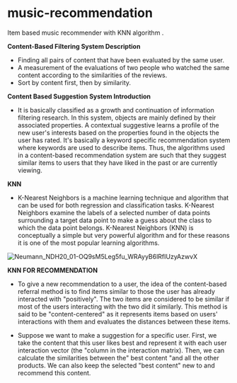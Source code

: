 # music-recommendation
Item based music recommender with KNN algorithm .

**Content-Based Filtering System Description**
- Finding all pairs of content that have been evaluated by the same user.
- A measurement of the evaluations of two people who watched the same content according to the similarities of the reviews.
- Sort by content first, then by similarity.

**Content Based Suggestion System Introduction**
- It is basically classified as a growth and continuation of information filtering research. In this system, objects are mainly defined by their associated properties. A contextual suggestive learns a profile of the new user's interests based on the properties found in the objects the user has rated. It's basically a keyword specific recommendation system where keywords are used to describe items. Thus, the algorithms used in a content-based recommendation system are such that they suggest similar items to users that they have liked in the past or are currently viewing.

**KNN**
- K-Nearest Neighbors is a machine learning technique and algorithm that can be used for both regression and classification tasks. K-Nearest Neighbors examine the labels of a selected number of data points surrounding a target data point to make a guess about the class to which the data point belongs. K-Nearest Neighbors (KNN) is conceptually a simple but very powerful algorithm and for these reasons it is one of the most popular learning algorithms.

![Neumann_NDH20_01-OQ9sM5Leg5fu_WRAyyB6lRfIUzyAzwvX](https://user-images.githubusercontent.com/57988026/104448871-c86a1d00-55ae-11eb-8898-f0d417988f61.jpg)

**KNN FOR RECOMMENDATION**
- To give a new recommendation to a user, the idea of ​​the content-based referral method is to find items similar to those the user has already interacted with "positively". The two items are considered to be similar if most of the users interacting with the two did it similarly. This method is said to be "content-centered" as it represents items based on users' interactions with them and evaluates the distances between these items.

- Suppose we want to make a suggestion for a specific user. First, we take the content that this user likes best and represent it with each user interaction vector (the "column in the interaction matrix). Then, we can calculate the similarities between the" best content "and all the other products. We can also keep the selected "best content" new to and recommend this content.


